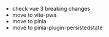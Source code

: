 - check vue 3 breaking changes
- move to vite-pwa
- move to pinia
- move to pinia-plugin-persistedstate